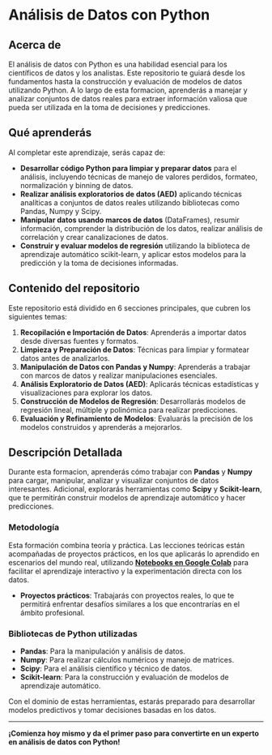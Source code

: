 # Análisis de Datos con Python

## Acerca de

El análisis de datos con Python es una habilidad esencial para los científicos de datos y los analistas. Este repositorio te guiará desde los fundamentos hasta la construcción y evaluación de modelos de datos utilizando Python. A lo largo de esta formacion, aprenderás a manejar y analizar conjuntos de datos reales para extraer información valiosa que pueda ser utilizada en la toma de decisiones y predicciones.

## Qué aprenderás

Al completar este aprendizaje, serás capaz de:

- **Desarrollar código Python para limpiar y preparar datos** para el análisis, incluyendo técnicas de manejo de valores perdidos, formateo, normalización y binning de datos.
- **Realizar análisis exploratorios de datos (AED)** aplicando técnicas analíticas a conjuntos de datos reales utilizando bibliotecas como Pandas, Numpy y Scipy.
- **Manipular datos usando marcos de datos** (DataFrames), resumir información, comprender la distribución de los datos, realizar análisis de correlación y crear canalizaciones de datos.
- **Construir y evaluar modelos de regresión** utilizando la biblioteca de aprendizaje automático scikit-learn, y aplicar estos modelos para la predicción y la toma de decisiones informadas.

## Contenido del repositorio

Este repositorio está dividido en 6 secciones principales, que cubren los siguientes temas:

1. **Recopilación e Importación de Datos**: Aprenderás a importar datos desde diversas fuentes y formatos.
2. **Limpieza y Preparación de Datos**: Técnicas para limpiar y formatear datos antes de analizarlos.
3. **Manipulación de Datos con Pandas y Numpy**: Aprenderás a trabajar con marcos de datos y realizar manipulaciones esenciales.
4. **Análisis Exploratorio de Datos (AED)**: Aplicarás técnicas estadísticas y visualizaciones para explorar los datos.
5. **Construcción de Modelos de Regresión**: Desarrollarás modelos de regresión lineal, múltiple y polinómica para realizar predicciones.
6. **Evaluación y Refinamiento de Modelos**: Evaluarás la precisión de los modelos construidos y aprenderás a mejorarlos.

## Descripción Detallada

Durante esta formacion, aprenderás cómo trabajar con **Pandas** y **Numpy** para cargar, manipular, analizar y visualizar conjuntos de datos interesantes. Adicional, explorarás herramientas como **Scipy** y **Scikit-learn**, que te permitirán construir modelos de aprendizaje automático y hacer predicciones.

### Metodología

Esta formación combina teoría y práctica. Las lecciones teóricas están acompañadas de proyectos prácticos, en los que aplicarás lo aprendido en escenarios del mundo real, utilizando [**Notebooks en Google Colab**]() para facilitar el aprendizaje interactivo y la experimentación directa con los datos.

- **Proyectos prácticos**: Trabajarás con proyectos reales, lo que te permitirá enfrentar desafíos similares a los que encontrarías en el ámbito profesional.

### Bibliotecas de Python utilizadas

- **Pandas**: Para la manipulación y análisis de datos.
- **Numpy**: Para realizar cálculos numéricos y manejo de matrices.
- **Scipy**: Para el análisis científico y técnico de datos.
- **Scikit-learn**: Para la construcción y evaluación de modelos de aprendizaje automático.

Con el dominio de estas herramientas, estarás preparado para desarrollar modelos predictivos y tomar decisiones basadas en los datos.


---

**¡Comienza hoy mismo y da el primer paso para convertirte en un experto en análisis de datos con Python!**
